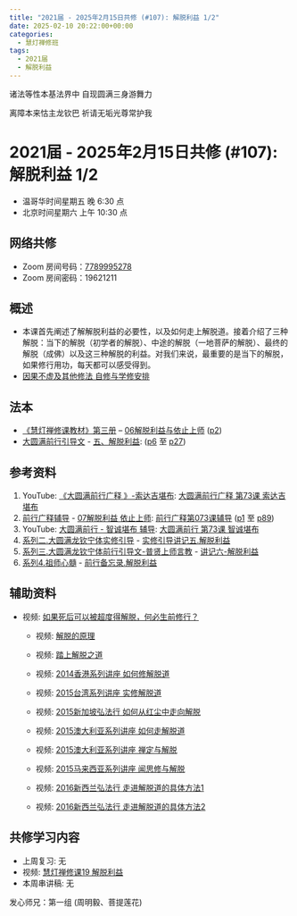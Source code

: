 ```yaml
---
title: "2021届 - 2025年2月15日共修 (#107): 解脱利益 1/2"
date: 2025-02-10 20:22:00+00:00
categories:
  - 慧灯禅修班
tags:
  - 2021届
  - 解脱利益
---
```

诸法等性本基法界中  自现圆满三身游舞力

离障本来怙主龙钦巴  祈请无垢光尊常护我

# 2021届 - 2025年2月15日共修 (#107): 解脱利益 1/2

* 温哥华时间星期五 晚 6:30 点
* 北京时间星期六 上午 10:30 点

## 网络共修

* Zoom 房间号码：[7789995278](<>)
* Zoom 房间密码：19621211

## 概述

* 本课首先阐述了解解脱利益的必要性，以及如何走上解脱道。接着介绍了三种解脱：当下的解脱（初学者的解脱）、中途的解脱（一地菩萨的解脱）、最终的解脱（成佛）以及这三种解脱的利益。对我们来说，最重要的是当下的解脱，如果修行用功，每天都可以感受得到。
* [因果不虚及其他修法 自修与学修安排 ](<>)

## 法本

* [](<>)[](<>)[](<>)[《慧灯禅修课教材》第三册](https://huidengchanxiu.net/books/b3) – [06解脱利益与依止上师](https://huidengchanxiu.net/books/b3/3-06) ([p2](https://huidengchanxiu.net/books/b3/3-06#p2))[](<>)
* [大圆满前行引导文](https://huidengchanxiu.net/refs/qxgs/dymqx-fcgs) - [](<>)[](https://huidengchanxiu.net/refs/qxgs/qxgs-07jtly)[五、解脱利益](https://huidengchanxiu.net/refs/qxgs/qxgs-07jtly#%E4%BA%94%E8%A7%A3%E8%84%B1%E5%88%A9%E7%9B%8A): ([p6](https://huidengchanxiu.net/refs/qxgs/qxgs-07jtly#p6) 至 [p27](https://huidengchanxiu.net/refs/qxgs/qxgs-07jtly#p27))

## 参考资料

1. [](<>)YouTube: [《大圆满前行广释 》-索达吉堪布](https://www.youtube.com/playlist?list=PL0ERwy6s1uTeLz5leHEj-VcSWrU6TnVMW): [大圆满前行广释 第73课 索达吉堪布](https://www.youtube.com/watch?v=rL8wh08iRDU&list=PL0ERwy6s1uTeLz5leHEj-VcSWrU6TnVMW&index=72)
2. [前行广释辅导](<>) - [07解脱利益 依止上师](<>): [前行广释第073课辅导](<>) ([p1](<>) 至 [p89](<>))
3. YouTube: [大圆满前行 - 智诚堪布 辅导](<>): [大圆满前行 第73课 智诚堪布](<>)
4. [系列二.大圆满龙钦宁体实修引导](https://huidengchanxiu.net/refs/s2) - [实修引导讲记五.解脱利益](https://huidengchanxiu.net/refs/xmfw/s2/s2-sxyd5-jtly)
5. [系列三.大圆满龙钦宁体前行引导文-普贤上师言教](https://huidengchanxiu.net/refs/s3) - [讲记六-解脱利益](https://huidengchanxiu.net/refs/xmfw/s3/s3-ydw6-jtly)
6. [系列4.祖师心髓](https://huidengchanxiu.net/refs/s4) - [前行备忘录.解脱利益](https://huidengchanxiu.net/refs/xmfw/s4/s4-zsxs11-qxbwl-jtly)

## **辅助资料**

* [](<>)[](<>)[](<>)视频: [如果死后可以被超度得解脱，何必生前修行？](<>)

  * 视频: [解脱的原理](<>)

  * 视频: [踏上解脱之道](<>)

  * 视频: [2014香港系列讲座 如何修解脱道](<>)

  * 视频: [2015台湾系列讲座 实修解脱道](<>)

  * 视频: [2015新加坡弘法行 如何从红尘中走向解脱](<>)

  * 视频: [2015澳大利亚系列讲座 如何走解脱道](<>)

  * 视频: [2015澳大利亚系列讲座 禅定与解脱](<>)

  * 视频: [2015马来西亚系列讲座 闻思修与解脱](<>) 

  * 视频: [2016新西兰弘法行 走进解脱道的具体方法1](<>)

  * 视频: [2016新西兰弘法行 走进解脱道的具体方法2](<>)





## **共修学习内容**

* 上周复习: [](<>)[](<>)[](<>)[](<>)[](<>)[](<>)无
* 视频: [](<>)[](<>)[](<>)[慧灯禅修课19 解脱利益](https://fohuifayu.com/index.php/huideng-jiangtang/chanxiuke/zen-03/2358-l17076)
* 本周串讲稿: [](<>)[](<>)[](<>)[](<>)[](<>)无


发心师兄：第一组 (周明毅、菩提莲花)
